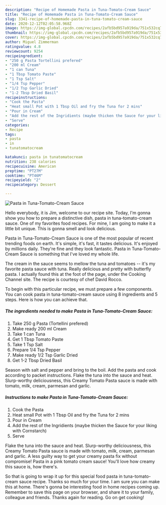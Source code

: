 ```yaml
---
description: "Recipe of Homemade Pasta in Tuna-Tomato-Cream Sauce"
title: "Recipe of Homemade Pasta in Tuna-Tomato-Cream Sauce"
slug: 3341-recipe-of-homemade-pasta-in-tuna-tomato-cream-sauce
date: 2020-12-12T02:05:58.968Z
image: https://img-global.cpcdn.com/recipes/2afb5bd957a919da/751x532cq70/pasta-in-tuna-tomato-cream-sauce-recipe-main-photo.jpg
thumbnail: https://img-global.cpcdn.com/recipes/2afb5bd957a919da/751x532cq70/pasta-in-tuna-tomato-cream-sauce-recipe-main-photo.jpg
cover: https://img-global.cpcdn.com/recipes/2afb5bd957a919da/751x532cq70/pasta-in-tuna-tomato-cream-sauce-recipe-main-photo.jpg
author: Miguel Zimmerman
ratingvalue: 4.8
reviewcount: 9254
recipeingredient:
- "250 g Pasta Tortellini prefered"
- "200 ml Cream"
- "1 can Tuna"
- "1 Tbsp Tomato Paste"
- "1 Tsp Salt"
- "1/4 Tsp Pepper"
- "1/2 Tsp Garlic Dried"
- "1-2 Tbsp Dried Basil"
recipeinstructions:
- "Cook the Pasta"
- "Heat small Pot with 1 Tbsp Oil and fry the Tuna for 2 mins"
- "Pour in Cream"
- "Add the rest of the Ingridients (maybe thicken the Sauce for your liking with Cornstarch)"
- "Serve"
categories:
- Recipe
tags:
- pasta
- in
- tunatomatocream

katakunci: pasta in tunatomatocream 
nutrition: 238 calories
recipecuisine: American
preptime: "PT27M"
cooktime: "PT46M"
recipeyield: "2"
recipecategory: Dessert

---
```



![Pasta in Tuna-Tomato-Cream Sauce](https://img-global.cpcdn.com/recipes/2afb5bd957a919da/751x532cq70/pasta-in-tuna-tomato-cream-sauce-recipe-main-photo.jpg)

Hello everybody, it is Jim, welcome to our recipe site. Today, I'm gonna show you how to prepare a distinctive dish, pasta in tuna-tomato-cream sauce. One of my favorites food recipes. For mine, I am going to make it a little bit unique. This is gonna smell and look delicious.

Pasta in Tuna-Tomato-Cream Sauce is one of the most popular of recent trending foods on earth. It's simple, it's fast, it tastes delicious. It's enjoyed by millions daily. They're fine and they look fantastic. Pasta in Tuna-Tomato-Cream Sauce is something that I've loved my whole life.

The cream in the sauce seems to mellow the tuna and tomatoes -- it&#39;s my favorite pasta sauce with tuna. Really delicious and pretty with butterfly pasta. I actually found this at the foot of the page, under the Cooking Channel site. The recipe is courtesy of chef David Rocco.


To begin with this particular recipe, we must prepare a few components. You can cook pasta in tuna-tomato-cream sauce using 8 ingredients and 5 steps. Here is how you can achieve that.

<!--inarticleads1-->

##### The ingredients needed to make Pasta in Tuna-Tomato-Cream Sauce:

1. Take 250 g Pasta (Tortellini prefered)
1. Make ready 200 ml Cream
1. Take 1 can Tuna
1. Get 1 Tbsp Tomato Paste
1. Take 1 Tsp Salt
1. Prepare 1/4 Tsp Pepper
1. Make ready 1/2 Tsp Garlic Dried
1. Get 1-2 Tbsp Dried Basil


Season with salt and pepper and bring to the boil. Add the pasta and cook according to packet instructions. Flake the tuna into the sauce and heat. Slurp-worthy deliciousness, this Creamy Tomato Pasta sauce is made with tomato, milk, cream, parmesan and garlic. 

<!--inarticleads2-->

##### Instructions to make Pasta in Tuna-Tomato-Cream Sauce:

1. Cook the Pasta
1. Heat small Pot with 1 Tbsp Oil and fry the Tuna for 2 mins
1. Pour in Cream
1. Add the rest of the Ingridients (maybe thicken the Sauce for your liking with Cornstarch)
1. Serve


Flake the tuna into the sauce and heat. Slurp-worthy deliciousness, this Creamy Tomato Pasta sauce is made with tomato, milk, cream, parmesan and garlic. A less guilty way to get your creamy pasta fix without compromise! Pasta in a pink tomato cream sauce! You&#39;ll love how creamy this sauce is, how there&#39;s. 

So that is going to wrap it up for this special food pasta in tuna-tomato-cream sauce recipe. Thanks so much for your time. I am sure you can make this at home. There's gonna be interesting food in home recipes coming up. Remember to save this page on your browser, and share it to your family, colleague and friends. Thanks again for reading. Go on get cooking!

